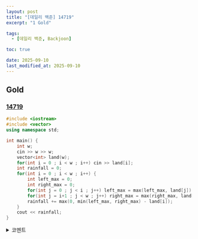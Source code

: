 ```yaml
---
layout: post
title: "[데일리 백준] 14719"
excerpt: "1 Gold"

tags:
  - [데일리 백준, Backjoon]

toc: true

date: 2025-09-10
last_modified_at: 2025-09-10
---
```

## Gold
### [14719][def]

```c++
#include <iostream>
#include <vector>
using namespace std;

int main() {
    int w;
    cin >> w >> w;
    vector<int> land(w);
    for(int i = 0 ; i < w ; i++) cin >> land[i];
    int rainfall = 0;
    for(int i = 0 ; i < w ; i++) {
        int left_max = 0;
        int right_max = 0;
        for(int j = 0 ; j < i ; j++) left_max = max(left_max, land[j]);
        for(int j = i+1 ; j < w ; j++) right_max = max(right_max, land[j]);
        rainfall += max(0, min(left_max, right_max) - land[i]);
    }
    cout << rainfall;
}
```

<details>
<summary>코멘트</summary>
<div markdown="1">

- Implementation

</div>
</details>

[def]: https://www.acmicpc.net/problem/14719